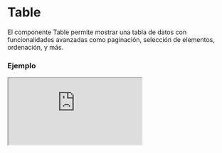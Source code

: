 # Table

El componente Table permite mostrar una tabla de datos con funcionalidades avanzadas como paginación, selección de elementos, ordenación, y más.

 

### Ejemplo

<iframe minHeightIframe="30dvh" src="https://fenextjs-component-storybook.vercel.app/iframe.html?args=&id=table-table--index&viewMode=story" />

### Importación

Para importar el componente Table, se puede hacer desde fenextjs

```tsx copy
import { Table } from "fenextjs";
```

### Parámetros

| Parámetro | Tipo | Requerido | Default | Descripcion |
| --------- | ---- | --------- | ------- | ----------- |
| classNameContent | string | no | "" | Clase CSS para el contenedor principal de la tabla. |
| classNameContentTable | string | no | "" | Clase CSS para el contenedor del elemento de la tabla. |
| classNameTable | string | no | "" | Clase CSS para el elemento de la tabla. |
| classNameTHead | string | no | "" | Clase CSS para el encabezado de la tabla. |
| classNameTBody | string | no | "" | Clase CSS para el cuerpo de la tabla. |
| classNameThr | string | no | "" | Clase CSS para las filas del encabezado de la tabla. |
| classNameTr | string | no | "" | Clase CSS para las filas de la tabla. |
| classNameTh | string | no | "" | Clase CSS para las celdas del encabezado de la tabla. |
| classNameTd | string | no | "" | Clase CSS para las celdas del cuerpo de la tabla. |
| classNameContentPagination | string | no | "" | Clase CSS para el contenedor de la paginación. |
| classNameLoader | string | no | "" | Clase CSS para el elemento del cargador. |
| name | string | sí |  | Nombre de la tabla. |
| items | T[] | sí |  | Arreglo de datos a mostrar en la tabla. |
| header | TableHeader\<T\> | sí |  | Configuración del encabezado de la tabla. |
| pagination | PaginationProps | no |  | Propiedades opcionales de la paginación de la tabla. |
| showPagination | boolean | no | true | Indica si se debe mostrar la paginación en la tabla. |
| loader | boolean | no | false | Muestra un cargador mientras se cargan los datos de la tabla. |
| typeLoader | "spinner" \| "line" | no | "line" | Tipo de cargador a mostrar. |
| useCheckbox | boolean | no | true | Si se deben incluir casillas de verificación en la tabla. |
| onChecked | (items: T[]) =\> void | no |  | Función a ejecutar al seleccionar elementos de la tabla. |
| onOrderBy | (order: \{ id: keyof T; order: "ASC" \| "DESC" \}) =\> void | no |  | Función a ejecutar para ordenar los datos de la tabla. |
| onShowHidden | (showHidden: \{ id: keyof T; showHidden: "SHOW" \| "HIDDEN" \}) =\> void | no |  | Función para mostrar u ocultar columnas de la tabla. |
| notResult | ReactNode | no | \<div\>There is not results\</div\> | Componente a mostrar cuando no hay resultados en la tabla. |
| actionsCheckbox | Omit\<TableActionCheckboxProps\<T\>, "actionAllCheckbox" \| "data"\> | no |  | Propiedades para las acciones de selección múltiple de la tabla. |
| actionsCheckboxSelectAll | ReactNode | no | "Select All" | Componente para seleccionar todas las casillas de verificación. |

### Storybook

Para ver el storybook del componente lo puede hacer con este [link](https://fenextjs-component-storybook.vercel.app/?path=/story/table-table--index)

### Usos

- Tabla básica con datos

```tsx copy
<Table name="sampleTable" items={[{ id: 1, name: "Item 1" }, { id: 2, name: "Item 2" }]} header={[{ id: "id", th: "ID" }, { id: "name", th: "Name" }]} />
```

- Tabla con paginación y selección múltiple

```tsx copy
<Table name="paginatedTable" items={[{ id: 1, name: "Item A" }, { id: 2, name: "Item B" }]} header={[{ id: "id", th: "ID" }, { id: "name", th: "Name" }]} pagination={{ current: 1, total: 10 }} useCheckbox={true} />
```

- Tabla con ordenación y cargador

```tsx copy
<Table name="sortableTable" items={[{ id: 1, name: "Alpha" }, { id: 2, name: "Beta" }]} header={[{ id: "id", th: "ID", parse: (item) => `#${item}` }, { id: "name", th: "Name" }]} loader={true} typeLoader="spinner" />
```

